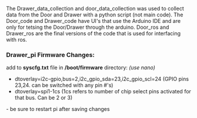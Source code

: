 <p>The Drawer_data_collection and door_data_collection was used to collect data from the Door and Drawer with a python script (not main code). 
The Door_code and Drawer_code have UI's that use the Arduino IDE and are only for tetsing the Door/Drawer through the arduino.
Door_ros and Drawer_ros are the final versions of the code that is used for interfacing with ros.</p>

<h3>Drawer_pi Firmware Changes:</h3>
<p>add to <b>syscfg.txt</b> file in <b>/boot/firmware</b> directory: <i>(use nano)</i></p>
<ul>
  <li>dtoverlay=i2c-gpio,bus=2,i2c_gpio_sda=23,i2c_gpio_scl=24 (GPIO pins 23,24. can be switched with any pin #'s)</li>
  <li>dtoverlay=spi1-1cs  (1cs refers to number of chip select pins activated for that bus. Can be 2 or 3)</li>
  </ul>
<p>
- be sure to restart pi after saving changes
</p>
